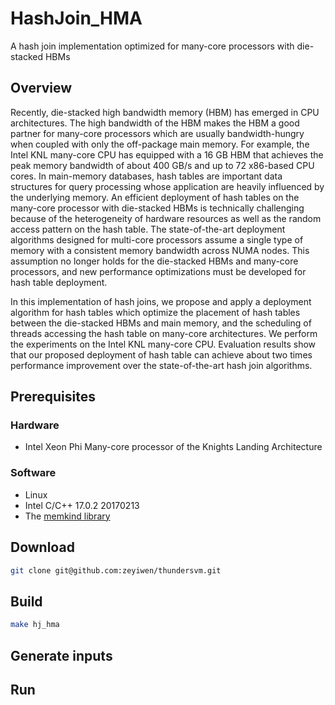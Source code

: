 # HashJoin_HMA
A hash join implementation optimized for many-core processors with die-stacked HBMs

## Overview

Recently, die-stacked high bandwidth memory (HBM) has emerged in CPU architectures. The high bandwidth of the HBM makes the HBM a good partner for many-core processors which are usually bandwidth-hungry when coupled with only the off-package main memory. For example, the Intel KNL many-core CPU has equipped with a 16 GB HBM that achieves the peak memory bandwidth of about 400 GB/s and up to 72 x86-based CPU cores. In main-memory databases, hash tables are important data structures for query processing whose application are heavily influenced by the underlying memory. An efficient deployment of hash tables on the many-core processor with die-stacked HBMs is technically challenging because of the heterogeneity of hardware resources as well as the random access pattern on the hash table. The state-of-the-art deployment algorithms designed for multi-core processors assume a single type of memory with a consistent memory bandwidth across NUMA nodes. This assumption no longer holds for the die-stacked HBMs and many-core processors, and new performance optimizations must be developed for hash table deployment. 

In this implementation of hash joins, we propose and apply a deployment algorithm for hash tables which optimize the placement of hash tables between the die-stacked HBMs and main memory, and the scheduling of threads accessing the hash table on many-core architectures. We perform the experiments on the Intel KNL many-core CPU. Evaluation results show that our proposed deployment of hash table can achieve about two times performance improvement over the state-of-the-art hash join algorithms.

## Prerequisites

### Hardware

* Intel Xeon Phi Many-core processor of the Knights Landing Architecture 

### Software

* Linux 
* Intel C/C++ 17.0.2 20170213
* The [memkind library](https://github.com/memkind/memkind)

## Download

```bash
git clone git@github.com:zeyiwen/thundersvm.git
```

## Build

```bash
make hj_hma
```

## Generate inputs

## Run

